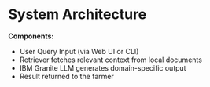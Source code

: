 # System Architecture

**Components:**
- User Query Input (via Web UI or CLI)
- Retriever fetches relevant context from local documents
- IBM Granite LLM generates domain-specific output
- Result returned to the farmer

